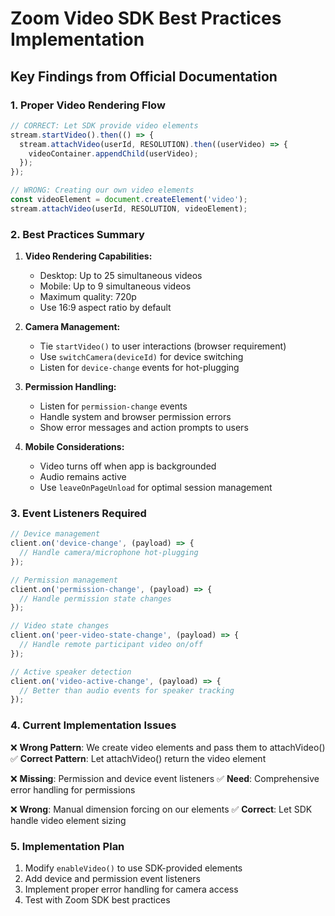 # Zoom Video SDK Best Practices Implementation

## Key Findings from Official Documentation

### 1. Proper Video Rendering Flow
```javascript
// CORRECT: Let SDK provide video elements
stream.startVideo().then(() => {
  stream.attachVideo(userId, RESOLUTION).then((userVideo) => {
    videoContainer.appendChild(userVideo);
  });
});

// WRONG: Creating our own video elements
const videoElement = document.createElement('video');
stream.attachVideo(userId, RESOLUTION, videoElement);
```

### 2. Best Practices Summary

1. **Video Rendering Capabilities:**
   - Desktop: Up to 25 simultaneous videos
   - Mobile: Up to 9 simultaneous videos
   - Maximum quality: 720p
   - Use 16:9 aspect ratio by default

2. **Camera Management:**
   - Tie `startVideo()` to user interactions (browser requirement)
   - Use `switchCamera(deviceId)` for device switching
   - Listen for `device-change` events for hot-plugging

3. **Permission Handling:**
   - Listen for `permission-change` events
   - Handle system and browser permission errors
   - Show error messages and action prompts to users

4. **Mobile Considerations:**
   - Video turns off when app is backgrounded
   - Audio remains active
   - Use `leaveOnPageUnload` for optimal session management

### 3. Event Listeners Required

```javascript
// Device management
client.on('device-change', (payload) => {
  // Handle camera/microphone hot-plugging
});

// Permission management
client.on('permission-change', (payload) => {
  // Handle permission state changes
});

// Video state changes
client.on('peer-video-state-change', (payload) => {
  // Handle remote participant video on/off
});

// Active speaker detection
client.on('video-active-change', (payload) => {
  // Better than audio events for speaker tracking
});
```

### 4. Current Implementation Issues

❌ **Wrong Pattern**: We create video elements and pass them to attachVideo()
✅ **Correct Pattern**: Let attachVideo() return the video element

❌ **Missing**: Permission and device event listeners
✅ **Need**: Comprehensive error handling for permissions

❌ **Wrong**: Manual dimension forcing on our elements
✅ **Correct**: Let SDK handle video element sizing

### 5. Implementation Plan

1. Modify `enableVideo()` to use SDK-provided elements
2. Add device and permission event listeners
3. Implement proper error handling for camera access
4. Test with Zoom SDK best practices